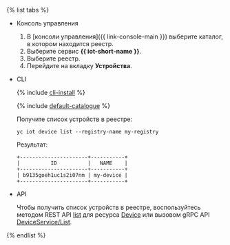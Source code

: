 {% list tabs %}

- Консоль управления

	1. В [консоли управления]({{ link-console-main }}) выберите каталог, в котором находится реестр.
	1. Выберите сервис **{{ iot-short-name }}**.
	1. Выберите реестр.
	1. Перейдите на вкладку **Устройства**.

- CLI
  
	{% include [cli-install](../cli-install.md) %}

	{% include [default-catalogue](../default-catalogue.md) %}

	Получите список устройств в реестре:

	```
	yc iot device list --registry-name my-registry
	```

	Результат:
	
	```
	+----------------------+-----------+
	|          ID          |   NAME    |
	+----------------------+-----------+
	| b9135goeh1uc1s2i07nm | my-device |
	+----------------------+-----------+
	```

- API

    Чтобы получить список устройств в реестре, воспользуйтесь методом REST API [list](../../iot-core/api-ref/Device/list.md) для ресурса [Device](../../iot-core/api-ref/Device/index.md) или вызовом gRPC API [DeviceService/List](../../iot-core/api-ref/grpc/device_service.md#List).

{% endlist %}